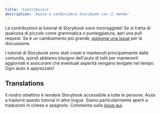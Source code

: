 ```yaml
---
title: 'Contribuisci'
description: 'Aiuta a condividere Storybook con il mondo'
---
```


Le contribuzioni ai tutorial di Storybook sono incoraggiate! Se si tratta di qualcosa di piccolo come grammatica o punteggiatura, apri una pull request. Se è un cambiamento più grande, [aggiungi una issue](https://github.com/chromaui/learnstorybook.com/issues) per la discussione.

I tutorial di Storybook sono stati creati e mantenuti principalmente dalla comunità, quindi abbiamo bisogno dell'aiuto di tutti per mantenerli aggiornati e assicurare che eventuali asperità vengano levigate nel tempo. Ogni aiuto è apprezzato!

## Translations

Il nostro obiettivo è rendere Storybook accessibile a tutte le persone. Aiuta a tradurre questo tutorial in altre lingue. Siamo particolarmente aperti a traduzioni in cinese e spagnolo. Commenta sulla [issue qui](https://github.com/chromaui/learnstorybook.com/issues/3).
